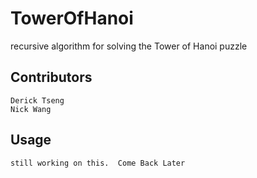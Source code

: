 # TowerOfHanoi

recursive algorithm for solving the Tower of Hanoi puzzle

## Contributors
```
Derick Tseng
Nick Wang
```
## Usage
```
still working on this.  Come Back Later
```
